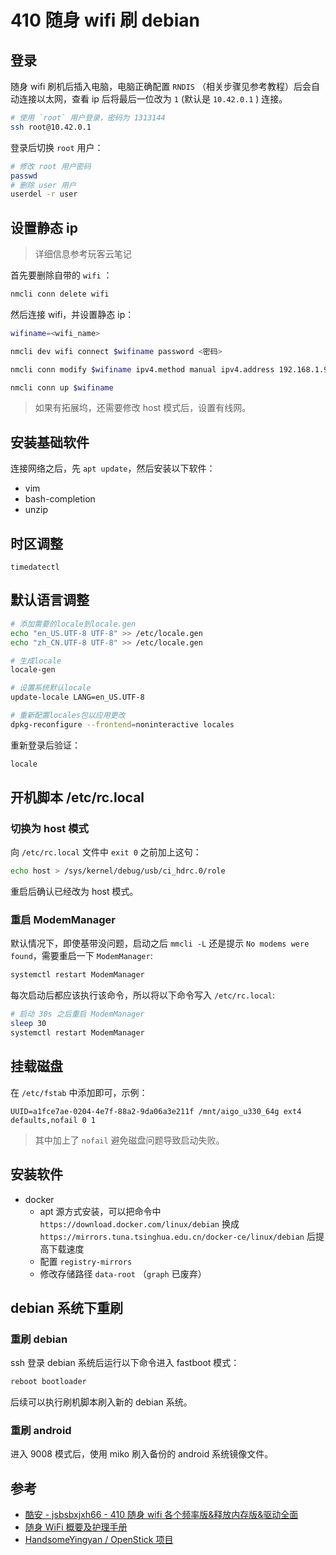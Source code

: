 # 410 随身 wifi 刷 debian

## 登录

随身 wifi 刷机后插入电脑，电脑正确配置 `RNDIS` （相关步骤见参考教程）后会自动连接以太网，查看 ip 后将最后一位改为 `1` (默认是 `10.42.0.1` ) 连接。

```sh
# 使用 `root` 用户登录，密码为 1313144
ssh root@10.42.0.1
```

登录后切换 `root` 用户：

```sh
# 修改 root 用户密码
passwd
# 删除 user 用户
userdel -r user
```

## 设置静态 ip

> 详细信息参考玩客云笔记

首先要删除自带的 `wifi` ：

```sh
nmcli conn delete wifi
```

然后连接 wifi，并设置静态 ip：

```sh
wifiname=<wifi_name>

nmcli dev wifi connect $wifiname password <密码>

nmcli conn modify $wifiname ipv4.method manual ipv4.address 192.168.1.99/24 ipv4.dns 192.168.1.1 ipv4.gateway 192.168.1.1

nmcli conn up $wifiname
```

> 如果有拓展坞，还需要修改 host 模式后，设置有线网。

## 安装基础软件

连接网络之后，先 `apt update`，然后安装以下软件：

- vim
- bash-completion
- unzip

## 时区调整

`timedatectl`

## 默认语言调整

```sh
# 添加需要的locale到locale.gen
echo "en_US.UTF-8 UTF-8" >> /etc/locale.gen
echo "zh_CN.UTF-8 UTF-8" >> /etc/locale.gen

# 生成locale
locale-gen

# 设置系统默认locale
update-locale LANG=en_US.UTF-8

# 重新配置locales包以应用更改
dpkg-reconfigure --frontend=noninteractive locales
```

重新登录后验证：

```sh
locale
```

## 开机脚本 /etc/rc.local

### 切换为 host 模式

向 `/etc/rc.local` 文件中 `exit 0` 之前加上这句：

```sh
echo host > /sys/kernel/debug/usb/ci_hdrc.0/role
```

重启后确认已经改为 host 模式。

### 重启 ModemManager

默认情况下，即使基带没问题，启动之后 `mmcli -L` 还是提示 `No modems were found`，需要重启一下 `ModemManager`:

```sh
systemctl restart ModemManager
```

每次启动后都应该执行该命令，所以将以下命令写入 `/etc/rc.local`:

```sh
# 启动 30s 之后重启 ModemManager
sleep 30
systemctl restart ModemManager
```

## 挂载磁盘

在 `/etc/fstab` 中添加即可，示例：

```
UUID=a1fce7ae-0204-4e7f-88a2-9da06a3e211f /mnt/aigo_u330_64g ext4 defaults,nofail 0 1
```

> 其中加上了 `nofail` 避免磁盘问题导致启动失败。

## 安装软件

- docker
  - apt 源方式安装，可以把命令中 `https://download.docker.com/linux/debian` 换成 `https://mirrors.tuna.tsinghua.edu.cn/docker-ce/linux/debian` 后提高下载速度
  - 配置 `registry-mirrors`
  - 修改存储路径 `data-root` （`graph` 已废弃）

## debian 系统下重刷

### 重刷 debian

ssh 登录 debian 系统后运行以下命令进入 fastboot 模式：

```sh
reboot bootloader
```

后续可以执行刷机脚本刷入新的 debian 系统。

### 重刷 android

进入 9008 模式后，使用 miko 刷入备份的 android 系统镜像文件。

## 参考

- [酷安 - jsbsbxjxh66 - 410 随身 wifi 各个频率版&释放内存版&驱动全面](./assets/高通410刷debian/410随身wifi%20各个频率版&释放内存版&驱动全面%20来自%20jsbsbxjxh66%20-%20酷安.pdf)
- [随身 WiFi 概要及护理手册](https://post.smzdm.com/p/avxoegdm/)
- [HandsomeYingyan / OpenStick 项目](https://www.kancloud.cn/handsomehacker/openstick/2636505)
